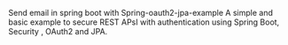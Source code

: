 Send email in spring boot with Spring-oauth2-jpa-example
A simple and basic example to secure REST APsI with authentication using Spring Boot, Security , OAuth2 and JPA.

